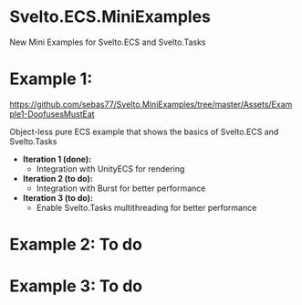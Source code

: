 # Svelto.ECS.MiniExamples

New Mini Examples for Svelto.ECS and Svelto.Tasks

# Example 1:

https://github.com/sebas77/Svelto.MiniExamples/tree/master/Assets/Example1-DoofusesMustEat

Object-less pure ECS example that shows the basics of Svelto.ECS and Svelto.Tasks

* **Iteration 1 (done):**
  * Integration with UnityECS for rendering
* **Iteration 2 (to do):**
  * Integration with Burst for better performance
* **Iteration 3 (to do):**
  * Enable Svelto.Tasks multithreading for better performance
  
# Example 2: To do
# Example 3: To do

